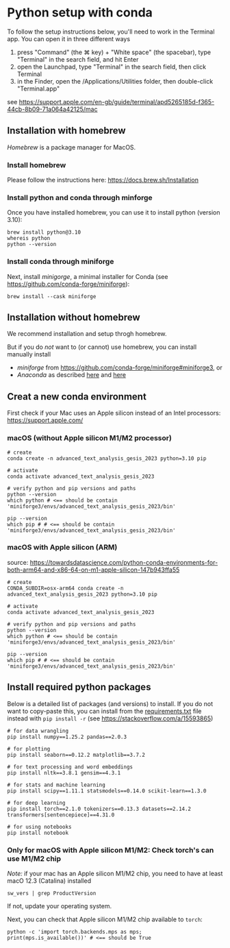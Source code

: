 # Python setup with conda

To follow the setup instructions below, you'll need to work in the Terminal app.
You can open it in three different ways

1. press "Command" (the ⌘ key) + "White space" (the spacebar), type "Terminal"  in the search field, and hit Enter
2. open the Launchpad, type "Terminal" in the search field, then click Terminal
3. in the Finder, open the /Applications/Utilities folder, then double-click "Terminal.app"

see https://support.apple.com/en-gb/guide/terminal/apd5265185d-f365-44cb-8b09-71a064a42125/mac

## Installation with homebrew

*Homebrew* is a package manager for MacOS.

### Install homebrew

Please follow the instructions here: https://docs.brew.sh/Installation

### Install python and conda through minforge

Once you have installed homebrew, you can  use it to install python (version 3.10):

```shell
brew install python@3.10
whereis python
python --version
```

### Install conda through miniforge

Next, install *minigorge*, a minimal installer for Conda (see https://github.com/conda-forge/miniforge):

```shell
brew install --cask miniforge
```

## Installation without homebrew

We recommend installation and setup throgh homebrew.

But if you do *not* want to (or cannot) use homebrew, you can install manually install

- *miniforge* from https://github.com/conda-forge/miniforge#miniforge3, or 
- *Anaconda* as described [here](https://www.anaconda.com/download/) and [here](https://docs.conda.io/projects/conda/en/latest/user-guide/install/macos.html)


## Creat a new conda environment

First check if your Mac uses an Apple silicon instead of an Intel processors: https://support.apple.com/

### macOS (without Apple silicon M1/M2 processor)

```shell
# create
conda create -n advanced_text_analysis_gesis_2023 python=3.10 pip

# activate
conda activate advanced_text_analysis_gesis_2023

# verify python and pip versions and paths
python --version
which python # <== should be contain 'miniforge3/envs/advanced_text_analysis_gesis_2023/bin'

pip --version
which pip # # <== should be contain 'miniforge3/envs/advanced_text_analysis_gesis_2023/bin'
```


### macOS with Apple silicon (ARM)

source: https://towardsdatascience.com/python-conda-environments-for-both-arm64-and-x86-64-on-m1-apple-silicon-147b943ffa55

```shell
# create
CONDA_SUBDIR=osx-arm64 conda create -n advanced_text_analysis_gesis_2023 python=3.10 pip

# activate
conda activate advanced_text_analysis_gesis_2023

# verify python and pip versions and paths
python --version
which python # <== should be contain 'miniforge3/envs/advanced_text_analysis_gesis_2023/bin'

pip --version
which pip # # <== should be contain 'miniforge3/envs/advanced_text_analysis_gesis_2023/bin'
```


## Install required python packages

Below is a detailed list of packages (and versions) to install.
If you do not want to copy-paste this, you can install from the [requirements.txt](./requirements.txt) file instead with `pip install -r` (see https://stackoverflow.com/a/15593865)

```shell
# for data wrangling
pip install numpy==1.25.2 pandas==2.0.3 

# for plotting
pip install seaborn==0.12.2 matplotlib==3.7.2

# for text processing and word embeddings
pip install nltk==3.8.1 gensim==4.3.1

# for stats and machine learning
pip install scipy==1.11.1 statsmodels==0.14.0 scikit-learn==1.3.0

# for deep learning
pip install torch==2.1.0 tokenizers==0.13.3 datasets==2.14.2 transformers[sentencepiece]==4.31.0

# for using notebooks
pip install notebook
```

### Only for macOS with Apple silicon M1/M2: Check torch's can use M1/M2 chip

*Note:* if your mac has an Apple silicon M1/M2 chip, you need to have at least macO 12.3 (Catalina) installed

```shell
sw_vers | grep ProductVersion
```

If not, update your operating system.

Next, you can check that Apple silicon M1/M2 chip available to `torch`: 

```shell
python -c 'import torch.backends.mps as mps; print(mps.is_available())' # <== should be True
```






